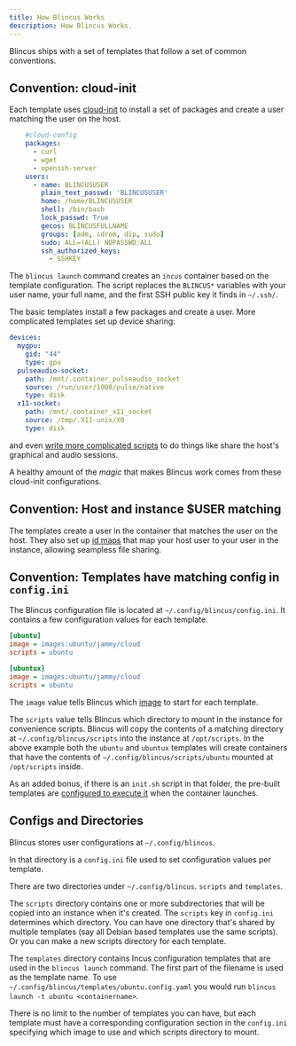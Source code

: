 ```yaml
---
title: How Blincus Works
description: How Blincus Works.
---
```


Blincus ships with a set of templates that follow a set of common conventions.

## Convention: cloud-init

Each template uses [cloud-init](https://cloudinit.readthedocs.io/en/latest/index.html) to install a set of packages and create a user matching the user on the host.

```yaml
    #cloud-config
    packages:
      - curl
      - wget
      - openssh-server
    users:
      - name: BLINCUSUSER
        plain_text_passwd: 'BLINCUSUSER'
        home: /home/BLINCUSUSER
        shell: /bin/bash
        lock_passwd: True
        gecos: BLINCUSFULLNAME
        groups: [adm, cdrom, dip, sudo]
        sudo: ALL=(ALL) NOPASSWD:ALL
        ssh_authorized_keys:
          - SSHKEY
```

The `blincus launch` command creates an `incus` container based on the template configuration. The script replaces the `BLINCUS*` variables with your user name, your full name, and the first SSH public key it finds in `~/.ssh/`.

The basic templates install a few packages and create a user. More complicated templates set up device sharing:

```yaml
devices:
  mygpu:
    gid: "44"
    type: gpu
  pulseaudio-socket:
    path: /mnt/.container_pulseaudio_socket
    source: /run/user/1000/pulse/native
    type: disk
  x11-socket:
    path: /mnt/.container_x11_socket
    source: /tmp/.X11-unix/X0
    type: disk
```

and even [write more complicated scripts](https://github.com/ublue-os/blincus/blob/main/instances/ubuntux.config.yaml#L23) to do things like share the host's graphical and audio sessions.

A healthy amount of the *magic* that makes Blincus work comes from these cloud-init configurations.

## Convention: Host and instance $USER matching

The templates create a user in the container that matches the user on the host. They also set up [id maps](https://linuxcontainers.org/incus/docs/main/userns-idmap/) that map your host user to your user in the instance, allowing seampless file sharing.

## Convention: Templates have matching config in `config.ini`

The Blincus configuration file is located at `~/.config/blincus/config.ini`. It contains a few configuration values for each template.

```ini
[ubuntu]
image = images:ubuntu/jammy/cloud
scripts = ubuntu

[ubuntux]
image = images:ubuntu/jammy/cloud
scripts = ubuntu
```

The `image` value tells Blincus which [image](https://images.linuxcontainers.org/) to start for each template.

The `scripts` value tells Blincus which directory to mount in the instance for convenience scripts. Blincus will copy the contents of a matching directory at `~/.config/blincus/scripts` into the instance at `/opt/scripts`. In the above example both the `ubuntu` and `ubuntux` templates will create containers that have the contents of `~/.config/blincus/scripts/ubuntu` mounted at `/opt/scripts` inside. 

As an added bonus, if there is an `init.sh` script in that folder, the pre-built templates are [configured to execute it](https://github.com/ublue-os/blincus/blob/main/instances/ubuntux.config.yaml#L52) when the container launches.

## Configs and Directories

Blincus stores user configurations at `~/.config/blincus`.

In that directory is a `config.ini` file used to set configuration values per template.

There are two directories under `~/.config/blincus`. `scripts` and `templates`.

The `scripts` directory contains one or more subdirectories that will be copied into an instance when it's created. The `scripts` key in `config.ini` determines which directory.  You can have one directory that's shared by multiple templates (say all Debian based templates use the same scripts). Or you can make a new scripts directory for each template.

The `templates` directory contains Incus configuration templates that are used in the `blincus launch` command. The first part of the filename is used as the template name. To use `~/.config/blincus/templates/ubuntu.config.yaml` you would run `blincus launch -t ubuntu <containername>`.

There is no limit to the number of templates you can have, but each template must have a corresponding configuration section in the `config.ini` specifying which image to use and which scripts directory to mount.